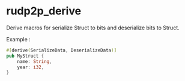 # rudp2p_derive

Derive macros for serialize Struct to bits and deserialize bits to Struct.

Example :

```rust
#[derive(SerializeData, DeserializeData)]
pub MyStruct {
    name: String,
    year: i32,
}
```
